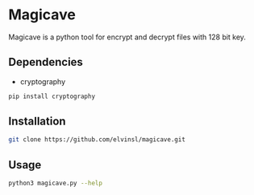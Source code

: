 # Magicave

Magicave is a python tool for encrypt and decrypt files with 128 bit key.

## Dependencies

- cryptography

```bash
pip install cryptography
```

## Installation

```bash
git clone https://github.com/elvinsl/magicave.git
```

## Usage

```bash
python3 magicave.py --help
```
